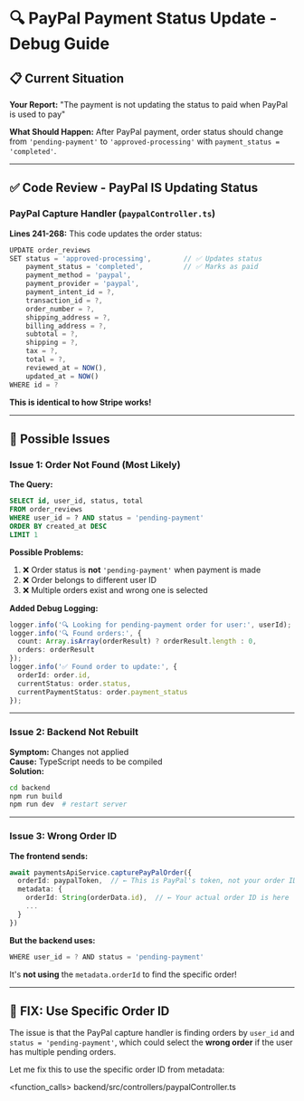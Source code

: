 # 🔍 PayPal Payment Status Update - Debug Guide

## 📋 Current Situation

**Your Report:** "The payment is not updating the status to paid when PayPal is used to pay"

**What Should Happen:** After PayPal payment, order status should change from `'pending-payment'` to `'approved-processing'` with `payment_status = 'completed'`.

---

## ✅ Code Review - PayPal IS Updating Status

### **PayPal Capture Handler** (`paypalController.ts`)

**Lines 241-268:** This code updates the order status:
```typescript
UPDATE order_reviews 
SET status = 'approved-processing',        // ✅ Updates status
    payment_status = 'completed',          // ✅ Marks as paid
    payment_method = 'paypal',
    payment_provider = 'paypal',
    payment_intent_id = ?,
    transaction_id = ?,
    order_number = ?,
    shipping_address = ?,
    billing_address = ?,
    subtotal = ?,
    shipping = ?,
    tax = ?,
    total = ?,
    reviewed_at = NOW(),
    updated_at = NOW()
WHERE id = ?
```

**This is identical to how Stripe works!**

---

## 🐛 Possible Issues

### **Issue 1: Order Not Found (Most Likely)**

**The Query:**
```sql
SELECT id, user_id, status, total 
FROM order_reviews 
WHERE user_id = ? AND status = 'pending-payment'
ORDER BY created_at DESC 
LIMIT 1
```

**Possible Problems:**
1. ❌ Order status is **not** `'pending-payment'` when payment is made
2. ❌ Order belongs to different user ID
3. ❌ Multiple orders exist and wrong one is selected

**Added Debug Logging:**
```typescript
logger.info('🔍 Looking for pending-payment order for user:', userId);
logger.info('🔍 Found orders:', {
  count: Array.isArray(orderResult) ? orderResult.length : 0,
  orders: orderResult
});
logger.info('✅ Found order to update:', {
  orderId: order.id,
  currentStatus: order.status,
  currentPaymentStatus: order.payment_status
});
```

---

### **Issue 2: Backend Not Rebuilt**

**Symptom:** Changes not applied  
**Cause:** TypeScript needs to be compiled  
**Solution:** 
```bash
cd backend
npm run build
npm run dev  # restart server
```

---

### **Issue 3: Wrong Order ID**

**The frontend sends:**
```typescript
await paymentsApiService.capturePayPalOrder({
  orderId: paypalToken,  // ← This is PayPal's token, not your order ID
  metadata: {
    orderId: String(orderData.id),  // ← Your actual order ID is here
    ...
  }
})
```

**But the backend uses:**
```typescript
WHERE user_id = ? AND status = 'pending-payment'
```

It's **not using** the `metadata.orderId` to find the specific order!

---

## 🔧 **FIX: Use Specific Order ID**

The issue is that the PayPal capture handler is finding orders by `user_id` and `status = 'pending-payment'`, which could select the **wrong order** if the user has multiple pending orders.

Let me fix this to use the specific order ID from metadata:

<function_calls>
<invoke name="search_replace">
<parameter name="file_path">backend/src/controllers/paypalController.ts

